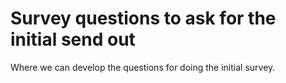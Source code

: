 # Survey questions to ask for the initial send out #

Where we can develop the questions for doing the initial survey.
